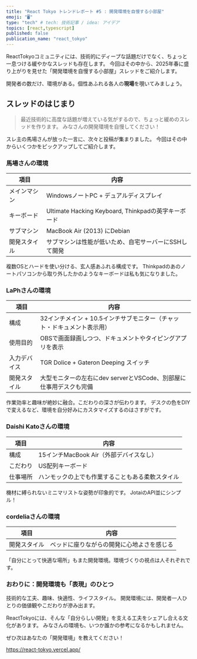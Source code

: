 ```yaml
---
title: "React Tokyo トレンドレポート #5 : 開発環境を自慢する小部屋"
emoji: "🖥️"
type: "tech" # tech: 技術記事 / idea: アイデア
topics: [react,typescript]
published: false
publication_name: "react_tokyo"
---
```


ReactTokyoコミュニティには、技術的にディープな話題だけでなく、ちょっと一息つける緩やかなスレッドも存在します。
今回はその中から、2025年春に盛り上がりを見せた「開発環境を自慢する小部屋」スレッドをご紹介します。

開発者の数だけ、環境がある。個性あふれる各人の**現場**を覗いてみましょう。

## スレッドのはじまり

> 最近技術的に高度な話題が増えている気がするので、ちょっと緩めのスレッドを作ります。
> みなさんの開発環境を自慢してください！

スレ主の馬場さんが放った一言に、次々と投稿が集まりました。
今回はその中からいくつかをピックアップしてご紹介します。

### 馬場さんの環境

| 項目         | 内容                                                                 |
|--------------|----------------------------------------------------------------------|
| メインマシン | WindowsノートPC + デュアルディスプレイ|
| キーボード   | Ultimate Hacking Keyboard, Thinkpadの英字キーボード|
| サブマシン   | MacBook Air (2013) にDebian|
| 開発スタイル | サブマシンは性能が低いため、自宅サーバーにSSHして開発|

複数OSとハードを使い分ける、玄人感あふれる構成です。
Thinkpadのあのノートパソコンから取り外したかのようなキーボードは私も気になりました。

### LaPhさんの環境

| 項目         | 内容                                                                 |
|--------------|----------------------------------------------------------------------|
| 構成         | 32インチメイン + 10.5インチサブモニター（チャット・ドキュメント表示用） |
| 使用目的     | OBSで画面録画しつつ、ドキュメントやタイピングアプリを表示            |
| 入力デバイス | TGR Dolice + Gateron Deeping スイッチ                               |
| 開発スタイル | 大型モニターの左右にdev serverとVSCode、別部屋に仕事用デスクも完備   |

作業効率と趣味が絶妙に融合。こだわりの深さが伝わります。
デスクの色をDIYで変えるなど、環境を自分好みにカスタマイズするのはさすがです。

### Daishi Katoさんの環境

| 項目         | 内容                                                                 |
|--------------|----------------------------------------------------------------------|
| 構成         | 15インチMacBook Air（外部デバイスなし）                             |
| こだわり     | US配列キーボード                                                     |
| 仕事場所     | ハンモックの上でも作業することもある柔軟スタイル                     |

機材に縛られないミニマリストな姿勢が印象的です。
JotaiのAPI並にシンプル！

### cordeliaさんの環境

| 項目         | 内容                                                                 |
|--------------|----------------------------------------------------------------------|
| 開発スタイル | ベッドに座りながらの開発に心地よさを感じる                           |

「自分にとって快適な場所」もまた開発環境。環境づくりの視点は人それぞれです。

### おわりに：開発環境も「表現」のひとつ

技術的な工夫、趣味、快適性、ライフスタイル。
開発環境には、開発者一人ひとりの価値観やこだわりが滲み出ます。

ReactTokyoには、そんな「自分らしい開発」を支える工夫をシェアし合える文化があります。
みなさんの環境も、いつか誰かの参考になるかもしれません。

ぜひ次はあなたの「開発環境」を教えてください！

https://react-tokyo.vercel.app/